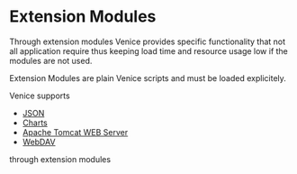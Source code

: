 # Extension Modules

Through extension modules Venice provides specific functionality
that not all application require thus keeping load time and 
resource usage low if the modules are not used.

Extension Modules are plain Venice scripts and must be loaded 
explicitely.

Venice supports

* [JSON](ext-json.md)
* [Charts](ext-charts.md)
* [Apache Tomcat WEB Server](ext-tomcat.md)
* [WebDAV](ext-webdav.md)

through extension modules
